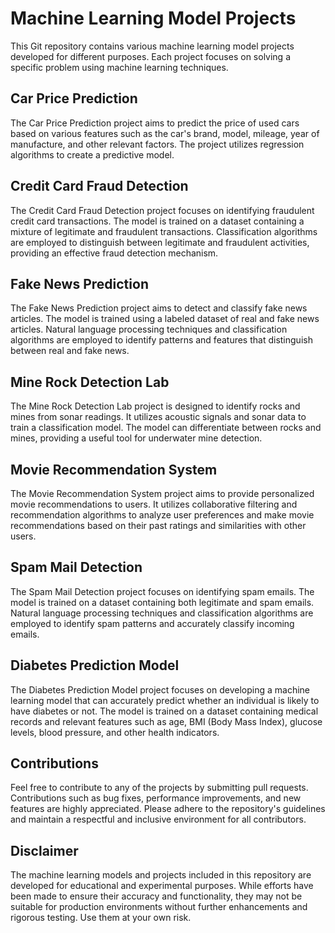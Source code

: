 # Machine Learning Model Projects

This Git repository contains various machine learning model projects developed for different purposes. Each project focuses on solving a specific problem using machine learning techniques.


## Car Price Prediction
The Car Price Prediction project aims to predict the price of used cars based on various features such as the car's brand, model, mileage, year of manufacture, and other relevant factors. The project utilizes regression algorithms to create a predictive model.

##  Credit Card Fraud Detection
The Credit Card Fraud Detection project focuses on identifying fraudulent credit card transactions. The model is trained on a dataset containing a mixture of legitimate and fraudulent transactions. Classification algorithms are employed to distinguish between legitimate and fraudulent activities, providing an effective fraud detection mechanism.

## Fake News Prediction
The Fake News Prediction project aims to detect and classify fake news articles. The model is trained using a labeled dataset of real and fake news articles. Natural language processing techniques and classification algorithms are employed to identify patterns and features that distinguish between real and fake news.

## Mine Rock Detection Lab
The Mine Rock Detection Lab project is designed to identify rocks and mines from sonar readings. It utilizes acoustic signals and sonar data to train a classification model. The model can differentiate between rocks and mines, providing a useful tool for underwater mine detection.

## Movie Recommendation System
The Movie Recommendation System project aims to provide personalized movie recommendations to users. It utilizes collaborative filtering and recommendation algorithms to analyze user preferences and make movie recommendations based on their past ratings and similarities with other users.


## Spam Mail Detection
The Spam Mail Detection project focuses on identifying spam emails. The model is trained on a dataset containing both legitimate and spam emails. Natural language processing techniques and classification algorithms are employed to identify spam patterns and accurately classify incoming emails.


## Diabetes Prediction Model
The Diabetes Prediction Model project focuses on developing a machine learning model that can accurately predict whether an individual is likely to have diabetes or not. The model is trained on a dataset containing medical records and relevant features such as age, BMI (Body Mass Index), glucose levels, blood pressure, and other health indicators.



## Contributions
Feel free to contribute to any of the projects by submitting pull requests. Contributions such as bug fixes, performance improvements, and new features are highly appreciated. Please adhere to the repository's guidelines and maintain a respectful and inclusive environment for all contributors.


## Disclaimer
The machine learning models and projects included in this repository are developed for educational and experimental purposes. While efforts have been made to ensure their accuracy and functionality, they may not be suitable for production environments without further enhancements and rigorous testing. Use them at your own risk.




